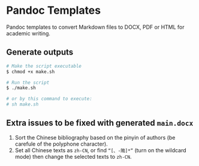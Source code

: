 # Pandoc Templates

Pandoc templates to convert Markdown files to DOCX, PDF or HTML for academic writing.

## Generate outputs

```sh
# Make the script executable
$ chmod +x make.sh

# Run the script
$ ./make.sh

# or by this command to execute:
# sh make.sh
```

## Extra issues to be fixed with generated `main.docx`

1. Sort the Chinese bibliography based on the pinyin of authors (be carefule of the polyphone character).
2. Set all Chinese texts as `zh-CN`, or find `“[、-﨩]*”` (turn on the wildcard mode) then change the selected texts to `zh-CN`.
